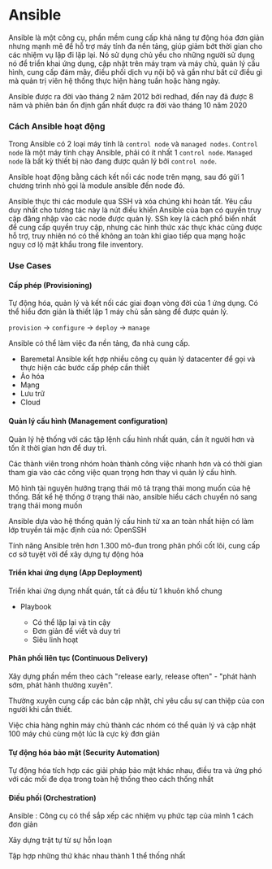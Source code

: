 # Ansible 

Ansible là một công cụ, phần mềm cung cấp khả năng tự động hóa đơn giản nhưng mạnh mẽ để hỗ trợ máy tính đa nền tảng, giúp giảm bớt thời gian cho các nhiệm vụ lặp đi lặp lại. Nó sử dụng chủ yếu cho những người sử dụng nó để triển khai ứng dụng, cập nhật trên máy trạm và máy chủ, quản lý cấu hình, cung cấp đám mây, điều phối dịch vụ nội bộ và gần như bất cứ điều gì mà quản trị viên hệ thống thực hiện hàng tuần hoặc hàng ngày.

Ansible được ra đời vào tháng 2 năm 2012 bởi redhad, đến nay đã được 8 năm và phiên bản ổn định gần nhất được ra đời vào tháng 10 năm 2020
### Cách Ansible hoạt động 

Trong Ansible có 2 loại máy tính là `control node` và `managed nodes`. `Control node` là một máy tính chạy Ansible, phải có ít nhất 1 `control node`. `Managed node` là bất kỳ thiết bị nào đang được quản lý bởi `control node`. 

Ansible hoạt động bằng cách kết nối các node trên mạng, sau đó gửi 1 chương trình nhỏ gọi là module ansible đến node đó. 

Ansible thực thi các module qua SSH và xóa chúng khi hoàn tất. Yêu cầu duy nhất cho tương tác này là nút điều khiển Ansible của bạn có quyền truy cập đăng nhập vào các node được quản lý. SSh key là cách phổ biển nhất để cung cấp quyền truy cập, nhưng các hình thức xác thực khác cũng được hỗ trợ, truy nhiên nó có thể không an toàn khi giao tiếp qua mạng hoặc nguy cơ lộ mật khẩu trong file inventory. 

### Use Cases

#### Cấp phép (Provisioning)

Tự động hóa, quản lý và kết nối các giai đoạn vòng đời của 1 ứng dụng. Có thể hiểu đơn giản là thiết lập 1 máy chủ sẵn sàng để được quản lý. 

`provision` -> `configure` -> `deploy` -> `manage`

Ansible có thể làm việc đa nền tảng, đa nhà cung cấp.

- Baremetal 
Ansible kết hợp nhiều công cụ quản lý datacenter để gọi và thực hiện các bước cấp phép cần thiết 
- Ảo hóa 
- Mạng 
- Lưu trữ
- Cloud
#### Quản lý cấu hình (Management configuration)

Quản lý hệ thống với các tập lệnh cấu hình nhất quán, cần ít người hơn và tốn ít thời gian hơn để duy trì. 

Các thành viên trong nhóm hoàn thành công việc nhanh hơn và có thời gian tham gia vào các công việc quan trọng hơn thay vì quản lý cấu hình. 

Mô hình tài nguyên hướng trạng thái mô tả trạng thái mong muốn của hệ thống. Bất kể hệ thống ở trạng thái nào, ansible hiểu cách chuyển nó sang trạng thái mong muốn 

Ansible dựa vào hệ thống quản lý cấu hình từ xa an toàn nhất hiện có làm lớp truyền tải mặc định của nó: OpenSSH

Tính năng Ansible trên hơn 1.300 mô-đun trong phân phối cốt lõi, cung cấp cơ sở tuyệt vời để xây dựng tự động hóa

#### Triển khai ứng dụng (App Deployment)

Triển khai ứng dụng nhất quán, tất cả đều từ 1 khuôn khổ chung

- Playbook 

    - Có thể lặp lại và tin cậy 
    - Đơn giản để viết và duy trì
    - Siêu linh hoạt 

#### Phân phối liên tục (Continuous Delivery)

Xây dựng phần mềm theo cách "release early, release often" - "phát hành sớm, phát hành thường xuyên".

Thường xuyên cung cấp các bản cập nhật, chỉ yêu cầu sự can thiệp của con người khi cần thiết. 

Việc chia hàng nghìn máy chủ thành các nhóm có thể quản lý và cập nhật 100 máy chủ cùng một lúc là cực kỳ đơn giản

#### Tự động hóa bảo mật (Security Automation)

Tự động hóa tích hợp các giải pháp bảo mật khác nhau, điều tra và ứng phó với các mối đe dọa trong toàn hệ thống theo cách thống nhất 

#### Điều phối  (Orchestration)

Ansible : Công cụ có thể sắp xếp các nhiệm vụ phức tạp của mình 1 cách đơn giản

Xây dựng trật tự từ sự hỗn loạn 

Tập hợp những thứ khác nhau thành 1 thể thống nhất 








